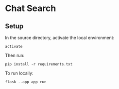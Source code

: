 # Chat Search

## Setup

In the source directory, activate the local environment:

`activate`

Then run:

`pip install -r requirements.txt`

To run locally:

`flask --app app run`
